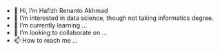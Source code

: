 - 👋 Hi, I’m Hafizh Renanto Akhmad
- 👀 I’m interested in data science, though not taking informatics degree.
- 🌱 I’m currently learning ...
- 💞️ I’m looking to collaborate on ...
- 📫 How to reach me ...

<!---
hafizh-ender/hafizh-ender is a ✨ special ✨ repository because its `README.md` (this file) appears on your GitHub profile.
You can click the Preview link to take a look at your changes.
--->
